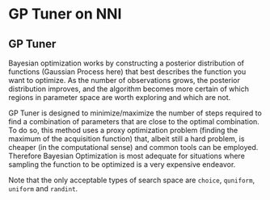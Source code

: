 GP Tuner on NNI
===

## GP Tuner

Bayesian optimization works by constructing a posterior distribution of functions (Gaussian Process here) that best describes the function you want to optimize. As the number of observations grows, the posterior distribution improves, and the algorithm becomes more certain of which regions in parameter space are worth exploring and which are not.

GP Tuner is designed to minimize/maximize the number of steps required to find a combination of parameters that are close to the optimal combination. To do so, this method uses a proxy optimization problem (finding the maximum of the acquisition function) that, albeit still a hard problem, is cheaper (in the computational sense) and common tools can be employed. Therefore Bayesian Optimization is most adequate for situations where sampling the function to be optimized is a very expensive endeavor.

Note that the only acceptable types of search space are `choice`, `quniform`, `uniform` and `randint`.
